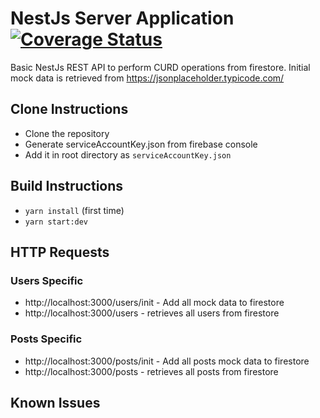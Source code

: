 # NestJs Server Application [![Coverage Status](https://coveralls.io/repos/github/kanakamedala-rajesh/basic-server/badge.svg?branch=master)](https://coveralls.io/github/kanakamedala-rajesh/basic-server?branch=master)

Basic NestJs REST API to perform CURD operations from firestore. Initial mock data is retrieved from https://jsonplaceholder.typicode.com/

## Clone Instructions

- Clone the repository
- Generate serviceAccountKey.json from firebase console
- Add it in root directory as `serviceAccountKey.json`

## Build Instructions

- `yarn install` (first time)
- `yarn start:dev`

## HTTP Requests

### Users Specific

- http://localhost:3000/users/init - Add all mock data to firestore
- http://localhost:3000/users - retrieves all users from firestore

### Posts Specific

- http://localhost:3000/posts/init - Add all posts mock data to firestore
- http://localhost:3000/posts - retrieves all posts from firestore

## Known Issues
